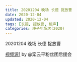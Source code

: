 ```yaml
---
title: 20201204 晚场 长德 捉放曹 
date: 2020-12-04
updated: 2020-12-04
tags: [长德, 捉放曹, 相声] 
categories: 庚子年场次(2020) 
---
```

20201204 晚场 长德 捉放曹 



[视频源1](https://weibo.com/6574451359/Jx1csrIjK) by @栾云平粉丝团后援会

